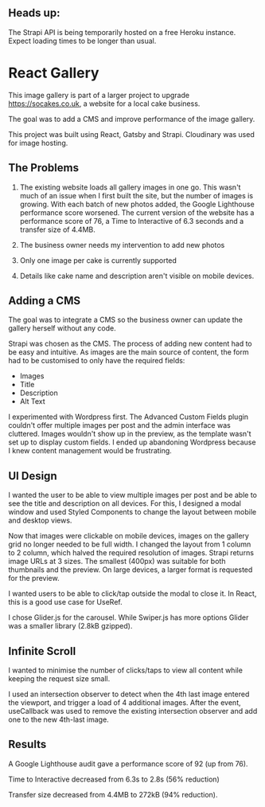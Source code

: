 
## Heads up:
The Strapi API is being temporarily hosted on a free Heroku instance. Expect loading times to be longer than usual.


# React Gallery

This image gallery is part of a larger project to upgrade https://socakes.co.uk, a website for a local cake business. 

The goal was to add a CMS and improve performance of the image gallery.

This project was built using React, Gatsby and Strapi. Cloudinary was used for image hosting.


## The Problems

1. The existing website loads all gallery images in one go. This wasn't much of an issue when I first built the site, but the number of images is growing. With each batch of new photos added, the Google Lighthouse performance score worsened. The current version of the website has a performance score of 76, a Time to Interactive of 6.3 seconds and a transfer size of 4.4MB.

2. The business owner needs my intervention to add new photos

3. Only one image per cake is currently supported

4. Details like cake name and description aren't visible on mobile devices.


## Adding a CMS

The goal was to integrate a CMS so the business owner can update the gallery herself without any code.

Strapi was chosen as the CMS. The process of adding new content had to be easy and intuitive. As images are the main source of content, the form had to be customised to only have the required fields:
- Images
- Title
- Description
- Alt Text

I experimented with Wordpress first. The Advanced Custom Fields plugin couldn't offer multiple images per post and the admin interface was cluttered. Images wouldn't show up in the preview, as the template wasn't set up to display custom fields. I ended up abandoning Wordpress because I knew content management would be frustrating.


## UI Design

I wanted the user to be able to view multiple images per post and be able to see the title and description on all devices. For this, I designed a modal window and used Styled Components to change the layout between mobile and desktop views.

Now that images were clickable on mobile devices, images on the gallery grid no longer needed to be full width. I changed the layout from 1 column to 2 column, which halved the required resolution of images. Strapi returns image URLs at 3 sizes. The smallest (400px) was suitable for both thumbnails and the preview. On large devices, a larger format is requested for the preview.

I wanted users to be able to click/tap outside the modal to close it. In React, this is a good use case for UseRef.

I chose Glider.js for the carousel. While Swiper.js has more options Glider was a smaller library (2.8kB gzipped).


## Infinite Scroll

I wanted to minimise the number of clicks/taps to view all content while keeping the request size small.

I used an intersection observer to detect when the 4th last image entered the viewport, and trigger a load of 4 additional images. After the event, useCallback was used to remove the existing intersection observer and add one to the new 4th-last image.


## Results

A Google Lighthouse audit gave a performance score of 92 (up from 76).

Time to Interactive decreased from 6.3s to 2.8s (56% reduction)

Transfer size decreased from 4.4MB to 272kB (94% reduction).






